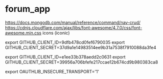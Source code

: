 # forum_app
https://docs.mongodb.com/manual/reference/command/nav-crud/
https://cdnjs.cloudflare.com/ajax/libs/font-awesome/4.7.0/css/font-awesome.min.css icons (iconic)

export GITHUB_CLIENT_ID=9dfb478cd0fef6790035
export GITHUB_CLIENT_SECRET=37d9a1e14983514ee9b31a7538f7910088da3fe4

export GITHUB_CLIENT_ID=e1ee33b378aedd2c0631
export GITHUB_CLIENT_SECRET=39956a706bfefe217ccae12b674cd9b980383ca8

export OAUTHLIB_INSECURE_TRANSPORT='1'